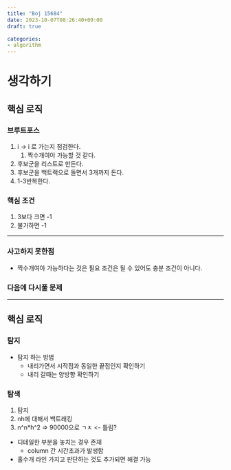 ```yaml
---
title: "Boj 15684"
date: 2023-10-07T08:26:40+09:00
draft: true

categories:
- algorithm
---
```


# 생각하기
## 핵심 로직
### 브루트포스
1. i -> i 로 가는지 점검한다.
    1. 짝수개여야 가능할 것 같다.
1. 후보군을 리스트로 만든다.
1. 후보군을 백트랙으로 돌면서 3개까지 돈다.
1. 1-3반복한다.


### 핵심 조건
1. 3보다 크면 -1
1. 불가하면 -1

--- 
### 사고하지 못한점
- 짝수개여야 가능하다는 것은 필요 조건은 될 수 있어도 충분 조건이 아니다.

### 다음에 다시풀 문제

---
## 핵심 로직
### 탐지
- 탐지 하는 방법
    - 내리가면서 시작점과 동일한 끝점인지 확인하기
    - 내리 갈때는 양방향 확인하기
### 탐색
1. 탐지
1. nh에 대해서 백트래킹
1. n^n*h^2 => 90000으로 ㄱㅊ <- 틀림?
- 디테일한 부분을 놓치는 경우 존재
    - column 간 시간초과가 발생함
- 홀수개 라인 가지고 판단하는 것도 추가되면 해결 가능
